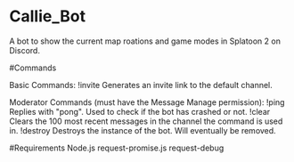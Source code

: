 # Callie_Bot
A bot to show the current map roations and game modes in Splatoon 2 on Discord.

#Commands

Basic Commands:
  !invite   Generates an invite link to the default channel.

Moderator Commands (must have the Message Manage permission):
  !ping     Replies with "pong". Used to check if the bot has crashed or not.
  !clear    Clears the 100 most recent messages in the channel the command is used in.
  !destroy  Destroys the instance of the bot. Will eventually be removed.

#Requirements
Node.js
request-promise.js
request-debug
